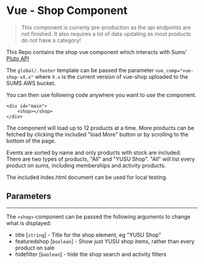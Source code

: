 # Vue - Shop Component

> This component is currenly pre-production as the api endpoints are not finished. It also requires a lot of data updating as most products do not have a category!


This Repo contains the shop vue component which interacts with Sums' [Pluto API](https://github.com/University-of-Lincoln-SU/External-Developer-Docs/tree/master/PlutoAPI)

The ```global/.footer``` template can be passed the parameter ```vue_comp="vue-shop-vX.x"``` where ```X.x``` is the current version of vue-shop uploaded to the SUMS AWS bucket.  

You can then use following code anywhere you want to use the component.

```
<div id="main">
    <shop></shop>
</div>
```

The component will load up to 12 products at a time. More products can be fetched by clicking the included "load More" button or by scrolling to the bottom of the page.

Events are sorted by name and only products with stock are included.  
There are two types of products, "All" and "YUSU Shop". "All" will list every product on sums, including memberships and activity products. 

The included index.html document can be used for local testing.

## Parameters
---

The ```<shop>``` component can be passed the following arguments to change what is displayed:

- title [```string```] - Title for the shop element, eg "YUSU Shop"
- featuredshop [```boolean```] - Show just YUSU shop items, rather than every product on sale
- hidefilter [```boolean```] - hide the shop search and activity filters
